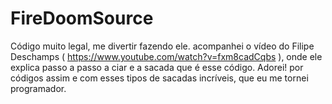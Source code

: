 # FireDoomSource
Código muito legal, me divertir fazendo ele. acompanhei o vídeo do Filipe Deschamps ( https://www.youtube.com/watch?v=fxm8cadCqbs ), onde ele explica passo a passo a ciar e a sacada que é esse código. Adorei! por códigos assim e com esses tipos de sacadas incríveis, que eu me tornei programador.
